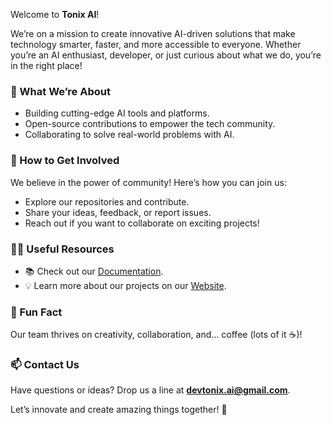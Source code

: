 Welcome to **Tonix AI**!  

We’re on a mission to create innovative AI-driven solutions that make technology smarter, faster, and more accessible to everyone. Whether you’re an AI enthusiast, developer, or just curious about what we do, you’re in the right place!  

### 🌟 What We’re About  
- Building cutting-edge AI tools and platforms.  
- Open-source contributions to empower the tech community.  
- Collaborating to solve real-world problems with AI.  

### 🌈 How to Get Involved  
We believe in the power of community! Here’s how you can join us:  
- Explore our repositories and contribute.  
- Share your ideas, feedback, or report issues.  
- Reach out if you want to collaborate on exciting projects!  

### 👩‍💻 Useful Resources  
- 📚 Check out our [Documentation](#).  
- 💡 Learn more about our projects on our [Website](#).  

### 🍿 Fun Fact  
Our team thrives on creativity, collaboration, and... coffee (lots of it ☕)!  

### 📫 Contact Us  
Have questions or ideas? Drop us a line at **devtonix.ai@gmail.com**.  

Let’s innovate and create amazing things together! 🚀  
